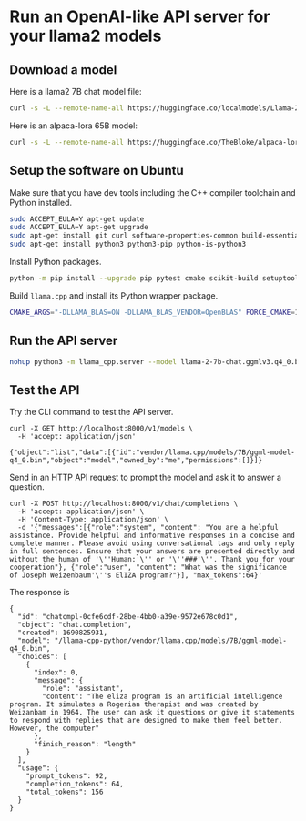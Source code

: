 # Run an OpenAI-like API server for your llama2 models

## Download a model

Here is a llama2 7B chat model file:

```bash
curl -s -L --remote-name-all https://huggingface.co/localmodels/Llama-2-7B-Chat-ggml/resolve/main/llama-2-7b-chat.ggmlv3.q4_0.bin
```

Here is an alpaca-lora 65B model:

```bash
curl -s -L --remote-name-all https://huggingface.co/TheBloke/alpaca-lora-65B-GGML/resolve/main/alpaca-lora-65B.ggmlv3.q5_1.bin
```

## Setup the software on Ubuntu

Make sure that you have dev tools including the C++ compiler toolchain and Python installed.

```bash
sudo ACCEPT_EULA=Y apt-get update
sudo ACCEPT_EULA=Y apt-get upgrade
sudo apt-get install git curl software-properties-common build-essential libopenblas-dev ninja-build
sudo apt-get install python3 python3-pip python-is-python3
```

Install Python packages.

```bash
python -m pip install --upgrade pip pytest cmake scikit-build setuptools fastapi uvicorn sse-starlette pydantic-settings
```

Build `llama.cpp` and install its Python wrapper package.

```bash
CMAKE_ARGS="-DLLAMA_BLAS=ON -DLLAMA_BLAS_VENDOR=OpenBLAS" FORCE_CMAKE=1 pip install llama-cpp-python
```

## Run the API server

```bash
nohup python3 -m llama_cpp.server --model llama-2-7b-chat.ggmlv3.q4_0.bin --n_ctx 2048 --host 0.0.0.0 --port 8000 &
```

## Test the API

Try the CLI command to test the API server.

```
curl -X GET http://localhost:8000/v1/models \
  -H 'accept: application/json'

{"object":"list","data":[{"id":"vendor/llama.cpp/models/7B/ggml-model-q4_0.bin","object":"model","owned_by":"me","permissions":[]}]}
```

Send in an HTTP API request to prompt the model and ask it to answer a question.

```
curl -X POST http://localhost:8000/v1/chat/completions \
  -H 'accept: application/json' \
  -H 'Content-Type: application/json' \
  -d '{"messages":[{"role":"system", "content": "You are a helpful assistance. Provide helpful and informative responses in a concise and complete manner. Please avoid using conversational tags and only reply in full sentences. Ensure that your answers are presented directly and without the human of '\''Human:'\'' or '\''###'\''. Thank you for your cooperation"}, {"role":"user", "content": "What was the significance of Joseph Weizenbaum'\''s ElIZA program?"}], "max_tokens":64}'
```

The response is

```
{
  "id": "chatcmpl-0cfe6cdf-28be-4bb0-a39e-9572e678c0d1",
  "object": "chat.completion",
  "created": 1690825931,
  "model": "/llama-cpp-python/vendor/llama.cpp/models/7B/ggml-model-q4_0.bin",
  "choices": [
    {
      "index": 0,
      "message": {
        "role": "assistant",
        "content": "The eliza program is an artificial intelligence program. It simulates a Rogerian therapist and was created by Weizanbam in 1964. The user can ask it questions or give it statements to respond with replies that are designed to make them feel better. However, the computer"
      },
      "finish_reason": "length"
    }
  ],
  "usage": {
    "prompt_tokens": 92,
    "completion_tokens": 64,
    "total_tokens": 156
  }
}
```

